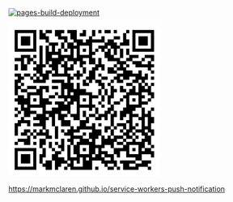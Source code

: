 [![pages-build-deployment](https://github.com/markmclaren/service-workers-push-notification/actions/workflows/pages/pages-build-deployment/badge.svg)](https://github.com/markmclaren/service-workers-push-notification/actions/workflows/pages/pages-build-deployment)

<img width="300" height="300" src="thissite.svg" />

https://markmclaren.github.io/service-workers-push-notification